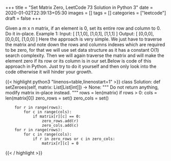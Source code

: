 +++
title = "Set Matrix Zero, LeetCode 73 Solution in Python 3"
date = 2020-01-02T22:39:13+05:30
images = []
tags = []
categories = ["leetcode"]
draft = false
+++

Given a m x n matrix, if an element is 0, set its entire row and column to 0. Do it in-place.
Example 1:
Input: 
[
  [1,1,0],
  [1,0,1],
  [1,1,1]
]
Output: 
[
  [0,0,0],
  [0,0,0],
  [1,0,0]
]
Here the approach is very simple. We just have to traverse the matrix and note down the rows and columns indexes which are required to be zero, for that we will use set data structure as it has a constant O(1) search complexity. Then we will again traverse the matrix and will make the element zero if its row or its column is in our set.Below is code of this approach in Python. Just try to do it yourself and then only look into the code otherwise it will hinder your growth.

{{< highlight python3 "linenos=table,linenostart=1" >}}
 class Solution:
    def setZeroes(self, matrix: List[List[int]]) -> None:
        """
        Do not return anything, modify matrix in-place instead.
        """
        rows = len(matrix)
        if  rows > 0:
            cols = len(matrix[0])
        zero_rows = set()
        zero_cols = set()
        
        for r in range(rows):
            for c in range(cols):
                if matrix[r][c] == 0:
                    zero_rows.add(r)
                    zero_cols.add(c)
        for r in range(rows):
            for c in range(cols):
                if r in zero_rows or c in zero_cols:
                    matrix[r][c] = 0
{{< / highlight >}}    